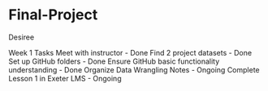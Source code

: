 # Final-Project

Desiree

Week 1 Tasks
    Meet with instructor - Done
    Find 2 project datasets - Done
    Set up GitHub folders - Done
    Ensure GitHub basic functionality understanding - Done
    Organize Data Wrangling Notes - Ongoing
    Complete Lesson 1 in Exeter LMS - Ongoing